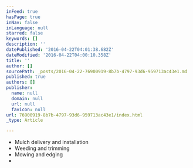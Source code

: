 ```yaml
---
inFeed: true
hasPage: true
inNav: false
inLanguage: null
starred: false
keywords: []
description: ''
datePublished: '2016-04-22T04:01:38.682Z'
dateModified: '2016-04-22T04:00:10.358Z'
title: ''
author: []
sourcePath: _posts/2016-04-22-76900919-8b7b-4797-93d6-959713ac43e1.md
published: true
authors: []
publisher:
  name: null
  domain: null
  url: null
  favicon: null
url: 76900919-8b7b-4797-93d6-959713ac43e1/index.html
_type: Article

---
```

* Mulch delivery and installation
* Weeding and trimming
* Mowing and edging
*